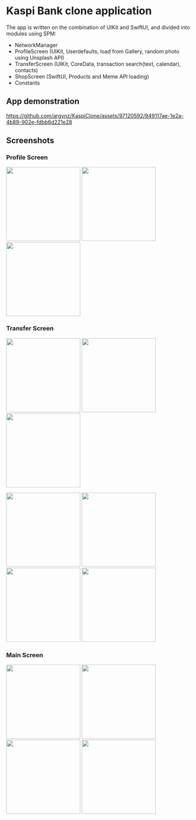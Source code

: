 # Kaspi Bank clone application

The app is written on the combination of UIKit and SwiftUI, and divided into modules using SPM:
* NetworkManager
* ProfileScreen (UIKit, Userdefaults, load from Gallery, random photo using Unsplash API)
* TransferScreen (UIKit, CoreData, transaction search(text, calendar), contacts)
* ShopScreen (SwiftUI, Products and Meme API loading)
* Constants

## App demonstration
https://github.com/argynz/KaspiClone/assets/97120592/949117ae-1e2a-4b89-902e-fdbb6d221e28

## Screenshots
### Profile Screen
<p align="left"> 
<img src='https://github.com/argynz/KaspiClone/assets/97120592/343b9e88-d545-41ff-8936-38467d6cb91a' width='200'>
<img src='https://github.com/argynz/KaspiClone/assets/97120592/3fbbd246-6a87-408f-b171-0e8fcb3191ae' width='200'>
<img src='https://github.com/argynz/KaspiClone/assets/97120592/bdc5ea33-5288-4ab3-b8dc-189f637f7b5a' width='200'>
</p>

### Transfer Screen
<p align="left"> 
<img src='https://github.com/argynz/KaspiClone/assets/97120592/90e5d008-d3e0-4a16-a78d-44cc21338ceb' width='200'>
<img src='https://github.com/argynz/KaspiClone/assets/97120592/c23a2b86-cac6-474b-9d61-9ea0143f9e95' width='200'>
<img src='https://github.com/argynz/KaspiClone/assets/97120592/59da4808-7f30-41ef-bc96-daef8ca887f8' width='200'>
</p>
<p align="left"> 
<img src='https://github.com/argynz/KaspiClone/assets/97120592/97752adb-84d5-426d-9f95-c8ed4aa93d75' width='200'>
<img src='https://github.com/argynz/KaspiClone/assets/97120592/099a6dd8-e3db-4bda-a55e-f220a18b7585' width='200'>
<img src='https://github.com/argynz/KaspiClone/assets/97120592/3ae64bf6-35d9-4aaa-99b8-01b12de05677' width='200'>
<img src='https://github.com/argynz/KaspiClone/assets/97120592/e2dd6636-2c9b-49da-be4f-22915567ec74' width='200'>
</p>

### Main Screen
<p align="left"> 
<img src='https://github.com/argynz/KaspiClone/assets/97120592/3a84d061-901b-4650-9730-df9c725b6f82' width='200'>
<img src='https://github.com/argynz/KaspiClone/assets/97120592/9bb1a006-cf92-4cd5-ab16-f1941108642b' width='200'>
<img src='https://github.com/argynz/KaspiClone/assets/97120592/edf4dcde-98fb-4874-8276-35b598f56c49' width='200'>
<img src='https://github.com/argynz/KaspiClone/assets/97120592/90911620-f622-492d-8500-97da12000b2d' width='200'>
</p>

